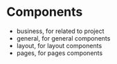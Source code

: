 # Components

- business, for related to project
- general, for general components
- layout, for layout components
- pages, for pages components
